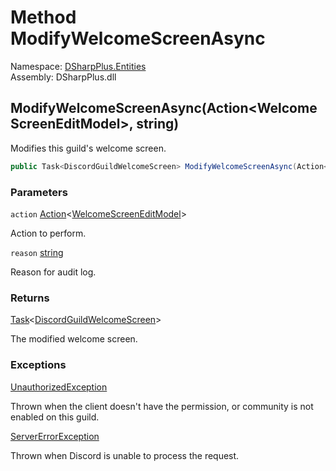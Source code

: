 # Method ModifyWelcomeScreenAsync

Namespace: [DSharpPlus.Entities](DSharpPlus.Entities.md)  
Assembly: DSharpPlus.dll

## <a id="DSharpPlus_Entities_DiscordGuild_ModifyWelcomeScreenAsync_System_Action_DSharpPlus_Net_Models_WelcomeScreenEditModel__System_String_"></a>ModifyWelcomeScreenAsync\(Action<WelcomeScreenEditModel\>, string\)

Modifies this guild's welcome screen.

```csharp
public Task<DiscordGuildWelcomeScreen> ModifyWelcomeScreenAsync(Action<WelcomeScreenEditModel> action, string reason = null)
```

### Parameters

`action` [Action](https://learn.microsoft.com/dotnet/api/system.action\-1)<[WelcomeScreenEditModel](DSharpPlus.Net.Models.WelcomeScreenEditModel.md)\>

Action to perform.

`reason` [string](https://learn.microsoft.com/dotnet/api/system.string)

Reason for audit log.

### Returns

[Task](https://learn.microsoft.com/dotnet/api/system.threading.tasks.task\-1)<[DiscordGuildWelcomeScreen](DSharpPlus.Entities.DiscordGuildWelcomeScreen.md)\>

The modified welcome screen.

### Exceptions

[UnauthorizedException](DSharpPlus.Exceptions.UnauthorizedException.md)

Thrown when the client doesn't have the <xref href="DSharpPlus.Permissions.ManageGuild" data-throw-if-not-resolved="false"></xref> permission, or community is not enabled on this guild.

[ServerErrorException](DSharpPlus.Exceptions.ServerErrorException.md)

Thrown when Discord is unable to process the request.

